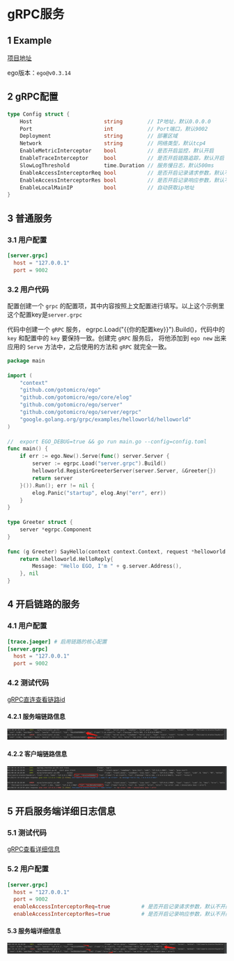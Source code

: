 # gRPC服务
## 1 Example
[项目地址](https://github.com/gotomicro/ego/tree/master/examples/server/http)

ego版本：``ego@v0.3.14``

## 2 gRPC配置
```go
type Config struct {
	Host                       string        // IP地址，默认0.0.0.0
	Port                       int           // Port端口，默认9002
	Deployment                 string        // 部署区域
	Network                    string        // 网络类型，默认tcp4
	EnableMetricInterceptor    bool          // 是否开启监控，默认开启
	EnableTraceInterceptor     bool          // 是否开启链路追踪，默认开启
	SlowLogThreshold           time.Duration // 服务慢日志，默认500ms
	EnableAccessInterceptorReq bool          // 是否开启记录请求参数，默认不开启
	EnableAccessInterceptorRes bool          // 是否开启记录响应参数，默认不开启
	EnableLocalMainIP          bool          // 自动获取ip地址
}
```

## 3 普通服务
### 3.1 用户配置
```toml
[server.grpc]
  host = "127.0.0.1"
  port = 9002
```

### 3.2 用户代码
配置创建一个 ``grpc`` 的配置项，其中内容按照上文配置进行填写。以上这个示例里这个配置key是``server.grpc``

代码中创建一个 ``gRPC`` 服务， egrpc.Load("{{你的配置key}}").Build()，代码中的 ``key`` 和配置中的 ``key`` 要保持一致。创建完 ``gRPC`` 服务后， 将他添加到 ``ego new`` 出来应用的 ``Serve`` 方法中，之后使用的方法和 ``gRPC`` 就完全一致。

```go
package main

import (
	"context"
	"github.com/gotomicro/ego"
	"github.com/gotomicro/ego/core/elog"
	"github.com/gotomicro/ego/server"
	"github.com/gotomicro/ego/server/egrpc"
	"google.golang.org/grpc/examples/helloworld/helloworld"
)

//  export EGO_DEBUG=true && go run main.go --config=config.toml
func main() {
	if err := ego.New().Serve(func() server.Server {
		server := egrpc.Load("server.grpc").Build()
		helloworld.RegisterGreeterServer(server.Server, &Greeter{})
		return server
	}()).Run(); err != nil {
		elog.Panic("startup", elog.Any("err", err))
	}
}

type Greeter struct {
	server *egrpc.Component
}

func (g Greeter) SayHello(context context.Context, request *helloworld.HelloRequest) (*helloworld.HelloReply, error) {
	return &helloworld.HelloReply{
		Message: "Hello EGO, I'm " + g.server.Address(),
	}, nil
}
```

## 4 开启链路的服务
### 4.1 用户配置
```toml
[trace.jaeger] # 启用链路的核心配置
[server.grpc]
  host = "127.0.0.1"
  port = 9002
```
### 4.2 测试代码
[gRPC直连查看链路id](https://github.com/gotomicro/ego/tree/master/examples/grpc/direct)
#### 4.2.1 服务端链路信息
![image](../../images/trace-server-grpc.png)

#### 4.2.2 客户端链路信息
![image](../../images/trace-client-grpc.png)

## 5 开启服务端详细日志信息
### 5.1 测试代码
[gRPC查看详细信息](https://github.com/gotomicro/ego/tree/master/examples/grpc/direct)

### 5.2 用户配置
```toml
[server.grpc]
  host = "127.0.0.1"
  port = 9002
  enableAccessInterceptorReq=true          # 是否开启记录请求参数，默认不开启
  enableAccessInterceptorRes=true          # 是否开启记录响应参数，默认不开启
```
#### 5.3 服务端详细信息
![image](../../images/server-resp-info.png)


<Vssue title="Server-grpc" />